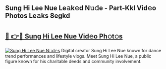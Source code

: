 ## Sung Hi Lee Nue Le𝚊k𝚎d N𝚞𝚍e - Part-Kkl Vid𝚎o Photos Le𝚊ks 8egkd

# <h2><a href="http://fbaawew.evod.top/?m=Sung+Hi+Lee+Nue">🔗 👉🔴 Sung Hi Lee Nue Vid𝚎o Ph𝚘t𝚘s</a></h2>

[![Sung Hi Lee Nue N𝚞d𝚎s](https://i.imgur.com/8V9OHl7.gif)](http://fbaawew.evod.top/?m=Sung+Hi+Lee+Nue)
Digital creator Sung Hi Lee Nue known for dance trend performances and lifestyle vlogs. Meet Sung Hi Lee Nue, a public figure known for his charitable deeds and community involvement. 
